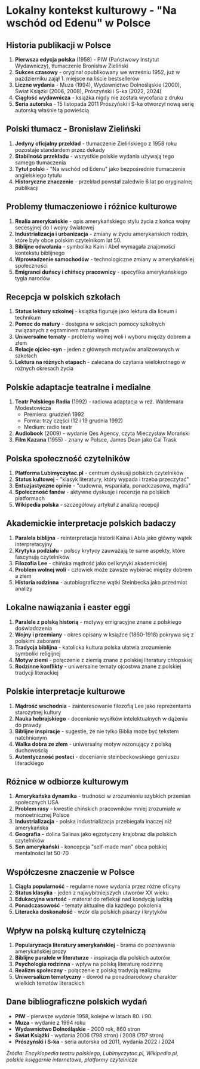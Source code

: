 # Lokalny kontekst kulturowy - "Na wschód od Edenu" w Polsce

## Historia publikacji w Polsce

1. **Pierwsza edycja polska** (1958) - PIW (Państwowy Instytut Wydawniczy), tłumaczenie Bronisław Zieliński
2. **Sukces czasowy** - oryginał opublikowany we wrześniu 1952, już w październiku zajął 1. miejsce na liście bestsellerów
3. **Liczne wydania** - Muza (1994), Wydawnictwo Dolnośląskie (2000), Świat Książki (2006, 2008), Prószyński i S-ka (2022, 2024)
4. **Ciągłość wydawnicza** - książka nigdy nie została wycofana z druku
5. **Seria autorska** - 15 listopada 2011 Prószyński i S-ka otworzył nową serię autorską właśnie tą powieścią

## Polski tłumacz - Bronisław Zieliński

1. **Jedyny oficjalny przekład** - tłumaczenie Zielińskiego z 1958 roku pozostaje standardem przez dekady
2. **Stabilność przekładu** - wszystkie polskie wydania używają tego samego tłumaczenia
3. **Tytuł polski** - "Na wschód od Edenu" jako bezpośrednie tłumaczenie angielskiego tytułu
4. **Historyczne znaczenie** - przekład powstał zaledwie 6 lat po oryginalnej publikacji

## Problemy tłumaczeniowe i różnice kulturowe

1. **Realia amerykańskie** - opis amerykańskiego stylu życia z końca wojny secesyjnej do I wojny światowej
2. **Industrializacja i urbanizacja** - zmiany w życiu amerykańskich rodzin, które były obce polskim czytelnikom lat 50.
3. **Biblijne odwołania** - symbolika Kain i Abel wymagała znajomości kontekstu biblijnego
4. **Wprowadzenie samochodów** - technologiczne zmiany w amerykańskiej społeczności
5. **Emigranci duńscy i chińscy pracownicy** - specyfika amerykańskiego tygla narodów

## Recepcja w polskich szkołach

1. **Status lektury szkolnej** - książka figuruje jako lektura dla liceum i technikum
2. **Pomoc do matury** - dostępna w sekcjach pomocy szkolnych związanych z egzaminem maturalnym
3. **Uniwersalne tematy** - problemy wolnej woli i wyboru między dobrem a złem
4. **Relacje ojciec-syn** - jeden z głównych motywów analizowanych w szkołach
5. **Lektura na różnych etapach** - zalecana do czytania wielokrotnego w różnych okresach życia

## Polskie adaptacje teatralne i medialne

1. **Teatr Polskiego Radia** (1992) - radiowa adaptacja w reż. Waldemara Modestowicza
   - Premiera: grudzień 1992
   - Forma: trzy części (12 i 19 grudnia 1992)
   - Medium: radio teatr
2. **Audiobook** (2009) - wydanie Qes Agency, czyta Mieczysław Morański
3. **Film Kazana** (1955) - znany w Polsce, James Dean jako Cal Trask

## Polska społeczność czytelników

1. **Platforma Lubimyczytac.pl** - centrum dyskusji polskich czytelników
2. **Status kultowej** - "klasyk literatury, który wypada i trzeba przeczytać"
3. **Entuzjastyczne opinie** - "cudowna, wspaniała, ponadczasowa, mądra"
4. **Społeczność fanów** - aktywne dyskusje i recenzje na polskich platformach
5. **Wikipedia polska** - szczegółowy artykuł z analizą recepcji

## Akademickie interpretacje polskich badaczy

1. **Paralela biblijna** - reinterpretacja historii Kaina i Abla jako główny wątek interpretacyjny
2. **Krytyka podziału** - polscy krytycy zauważają te same aspekty, które fascynują czytelników
3. **Filozofia Lee** - chińska mądrość jako cel krytyki akademickiej
4. **Problem wolnej woli** - człowiek może zawsze wybierać między dobrem a złem
5. **Historia rodzinna** - autobiograficzne wątki Steinbecka jako przedmiot analizy

## Lokalne nawiązania i easter eggi

1. **Paralele z polską historią** - motywy emigracyjne znane z polskiego doświadczenia
2. **Wojny i przemiany** - okres opisany w książce (1860-1918) pokrywa się z polskimi zaborami
3. **Tradycja biblijna** - katolicka kultura polska ułatwia zrozumienie symboliki religijnej
4. **Motyw ziemi** - połączenie z ziemią znane z polskiej literatury chłopskiej
5. **Rodzinne konflikty** - uniwersalne tematy ojcostwa znane z polskiej tradycji literackiej

## Polskie interpretacje kulturowe

1. **Mądrość wschodnia** - zainteresowanie filozofią Lee jako reprezentanta starożytnej kultury
2. **Nauka hebrajskiego** - docenianie wysiłków intelektualnych w dążeniu do prawdy
3. **Biblijne inspiracje** - sugestie, że nie tylko Biblia może być tekstem natchnionym
4. **Walka dobra ze złem** - uniwersalny motyw rezonujący z polską duchowością
5. **Autentyczność postaci** - docenianie steinbeckowskiego geniuszu literackiego

## Różnice w odbiorze kulturowym

1. **Amerykańska dynamika** - trudności w zrozumieniu szybkich przemian społecznych USA
2. **Problem rasy** - kwestie chińskich pracowników mniej zrozumiałe w monoetnicznej Polsce
3. **Industrializacja** - polska industrializacja przebiegała inaczej niż amerykańska
4. **Geografia** - dolina Salinas jako egzotyczny krajobraz dla polskich czytelników
5. **Sen amerykański** - koncepcja "self-made man" obca polskiej mentalności lat 50-70

## Współczesne znaczenie w Polsce

1. **Ciągła popularność** - regularne nowe wydania przez różne oficyny
2. **Status klasyka** - jeden z najwybitniejszych utworów XX wieku
3. **Edukacyjna wartość** - materiał do refleksji nad kondycją ludzką
4. **Ponadczasowość** - tematy aktualne dla każdego pokolenia
5. **Literacka doskonałość** - wzór dla polskich pisarzy i krytyków

## Wpływ na polską kulturę czytelniczą

1. **Popularyzacja literatury amerykańskiej** - brama do poznawania amerykańskiej prozy
2. **Biblijne paralele w literaturze** - inspiracja dla polskich autorów
3. **Psychologia rodzinna** - wpływ na polską literaturę rodzinną
4. **Realizm społeczny** - połączenie z polską tradycją realizmu
5. **Uniwersalizm tematyczny** - dowód na ponadnarodowy charakter wielkich tematów literackich

## Dane bibliograficzne polskich wydań

- **PIW** - pierwsze wydanie 1958, kolejne w latach 80. i 90.
- **Muza** - wydanie z 1994 roku
- **Wydawnictwo Dolnośląskie** - 2000 rok, 860 stron
- **Świat Książki** - wydania 2006 (798 stron) i 2008 (797 stron)
- **Prószyński i S-ka** - seria autorska od 2011, wydania 2022 i 2024

*Źródła: Encyklopedia teatru polskiego, Lubimyczytac.pl, Wikipedia.pl, polskie księgarnie internetowe, platformy czytelnicze*